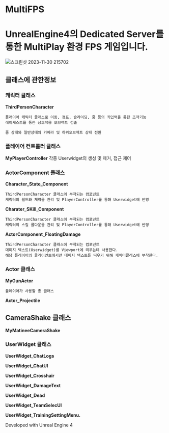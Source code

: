 # MultiFPS

# UnrealEngine4의 Dedicated Server를 통한 MultiPlay 환경 FPS 게임입니다.

![스크린샷 2023-11-30 215702](https://github.com/joyeonguns/ue4-multi-project/assets/85017198/b375218c-81d1-4e36-9c82-57556e30beb0)

## 클래스에 관한정보

### 캐릭터 클래스

**ThirdPersonCharacter** 

    플래이어 캐릭터 클래스로 이동, 점프, 슬라이딩, 줌 등의 키입력을 통한 조작기능
    레이케스트를 통한 상호작용 오브젝트 검출  
    
    줌 상태와 일반상태의 카메라 및 하위오브젝트 상태 전환                
  

### 플레이어 컨트롤러 클래스

**MyPlayerController** 
    각종 Userwidget의 생성 및 제거, 접근 제어 

### ActorComponent 클래스

**Character_State_Component** 

    ThirdPersonCharacter 클래스에 부착되는 컴포넌트
    캐릭터의 쉴드와 체력을 관리 및 PlayerController를 통해 Userwidget에 반영

**Charater_SKill_Component**

    ThirdPersonCharacter 클래스에 부착되는 컴포넌트
    캐릭터의 스킬 쿨다운을 관리 및 PlayerController를 통해 Userwidget에 반영

**ActorComponent_FloatingDamage**

    ThirdPersonCharacter 클래스에 부착되는 컴포넌트
    데미지 텍스트(Userwidget)를 Viewport에 띄우는데 사용한다.
    해당 플레이어의 클라이언트에서만 데미지 텍스트를 띄우기 위해 캐릭터클래스에 부착한다.


### Actor 클래스

**MyGunActor**

    플레이어가 사용할 총 클래스
    

**Actor_Projectile** 
    
    

## CameraShake 클래스

**MyMatineeCameraShake**

### UserWidget 클래스

**UserWidget_ChatLogs** 

**UserWidget_ChatUI**

**UserWidget_Crosshair**

**UserWidget_DamageText**

**UserWidget_Dead**

**UserWidget_TeamSelecUI**

**UserWidget_TrainingSettingMenu.**

Developed with Unreal Engine 4
